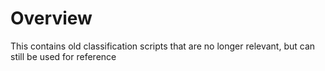 # Overview
This contains old classification scripts that are no longer relevant, but can still be used for reference
